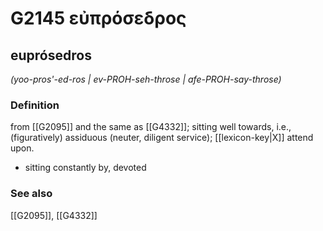 # G2145 εὐπρόσεδρος

## euprósedros

_(yoo-pros'-ed-ros | ev-PROH-seh-throse | afe-PROH-say-throse)_

### Definition

from [[G2095]] and the same as [[G4332]]; sitting well towards, i.e., (figuratively) assiduous (neuter, diligent service); [[lexicon-key|X]] attend upon.

- sitting constantly by, devoted

### See also

[[G2095]], [[G4332]]

